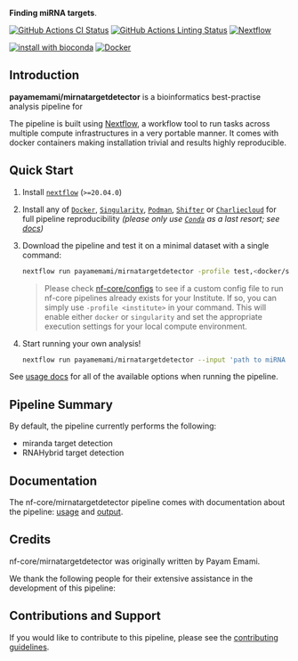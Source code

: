 
**Finding miRNA targets**.

[![GitHub Actions CI Status](https://github.com/payamemami/mirnatargetdetector/workflows/nf-core%20CI/badge.svg)](https://github.com/payamemami/mirnatargetdetector/actions)
[![GitHub Actions Linting Status](https://github.com/payamemami/mirnatargetdetector/workflows/nf-core%20linting/badge.svg)](https://github.com/payamemami/mirnatargetdetector/actions)
[![Nextflow](https://img.shields.io/badge/nextflow-%E2%89%A520.04.0-brightgreen.svg)](https://www.nextflow.io/)

[![install with bioconda](https://img.shields.io/badge/install%20with-bioconda-brightgreen.svg)](https://bioconda.github.io/)
[![Docker](https://img.shields.io/docker/automated/payamemami/mirnatargetdetector.svg)](https://hub.docker.com/r/nfcore/mirnatargetdetector)

## Introduction

**payamemami/mirnatargetdetector** is a bioinformatics best-practise analysis pipeline for

The pipeline is built using [Nextflow](https://www.nextflow.io), a workflow tool to run tasks across multiple compute infrastructures in a very portable manner. It comes with docker containers making installation trivial and results highly reproducible.

## Quick Start

1. Install [`nextflow`](https://nf-co.re/usage/installation) (`>=20.04.0`)

2. Install any of [`Docker`](https://docs.docker.com/engine/installation/), [`Singularity`](https://www.sylabs.io/guides/3.0/user-guide/), [`Podman`](https://podman.io/), [`Shifter`](https://nersc.gitlab.io/development/shifter/how-to-use/) or [`Charliecloud`](https://hpc.github.io/charliecloud/) for full pipeline reproducibility _(please only use [`Conda`](https://conda.io/miniconda.html) as a last resort; see [docs](https://nf-co.re/usage/configuration#basic-configuration-profiles))_

3. Download the pipeline and test it on a minimal dataset with a single command:

    ```bash
    nextflow run payamemami/mirnatargetdetector -profile test,<docker/singularity/podman/shifter/charliecloud/conda/institute>
    ```

    > Please check [nf-core/configs](https://github.com/nf-core/configs#documentation) to see if a custom config file to run nf-core pipelines already exists for your Institute. If so, you can simply use `-profile <institute>` in your command. This will enable either `docker` or `singularity` and set the appropriate execution settings for your local compute environment.

4. Start running your own analysis!

    ```bash
    nextflow run payamemami/mirnatargetdetector --input 'path to miRNA fasta file' --input_utr 'path to UTR fasta file' -profile docker
    ```

See [usage docs](docs/usage.md) for all of the available options when running the pipeline.

## Pipeline Summary

By default, the pipeline currently performs the following:

* miranda target detection
* RNAHybrid target detection

## Documentation

The nf-core/mirnatargetdetector pipeline comes with documentation about the pipeline: [usage](docs/usage.md) and [output](docs/output.md).

## Credits

nf-core/mirnatargetdetector was originally written by Payam Emami.

We thank the following people for their extensive assistance in the development
of this pipeline:

<!-- TODO nf-core: If applicable, make list of people who have also contributed -->

## Contributions and Support

If you would like to contribute to this pipeline, please see the [contributing guidelines](.github/CONTRIBUTING.md).
